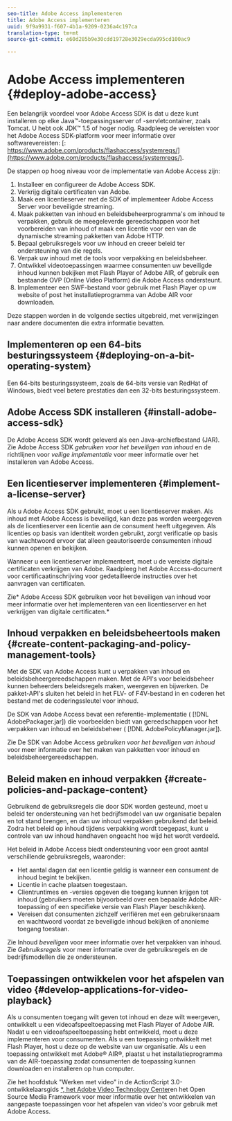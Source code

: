```yaml
---
seo-title: Adobe Access implementeren
title: Adobe Access implementeren
uuid: 9f9a9931-f607-4b1a-9209-0236a4c197ca
translation-type: tm+mt
source-git-commit: e60d285b9e30cdd19728e3029ecda995cd100ac9

---
```



# Adobe Access implementeren {#deploy-adobe-access}

Een belangrijk voordeel voor Adobe Access SDK is dat u deze kunt installeren op elke Java™-toepassingsserver of -servletcontainer, zoals Tomcat. U hebt ook JDK™ 1.5 of hoger nodig. Raadpleeg de vereisten voor het Adobe Access SDK-platform voor meer informatie over softwarevereisten: [: https://www.adobe.com/products/flashaccess/systemreqs/](https://www.adobe.com/products/flashaccess/systemreqs/).

De stappen op hoog niveau voor de implementatie van Adobe Access zijn:

1. Installeer en configureer de Adobe Access SDK.
1. Verkrijg digitale certificaten van Adobe.
1. Maak een licentieserver met de SDK of implementeer Adobe Access Server voor beveiligde streaming.
1. Maak pakketten van inhoud en beleidsbeheerprogramma&#39;s om inhoud te verpakken, gebruik de meegeleverde gereedschappen voor het voorbereiden van inhoud of maak een licentie voor een van de dynamische streaming pakketten van Adobe HTTP.
1. Bepaal gebruiksregels voor uw inhoud en creeer beleid ter ondersteuning van die regels.
1. Verpak uw inhoud met de tools voor verpakking en beleidsbeheer.
1. Ontwikkel videotoepassingen waarmee consumenten uw beveiligde inhoud kunnen bekijken met Flash Player of Adobe AIR, of gebruik een bestaande OVP (Online Video Platform) die Adobe Access ondersteunt.
1. Implementeer een SWF-bestand voor gebruik met Flash Player op uw website of post het installatieprogramma van Adobe AIR voor downloaden.

Deze stappen worden in de volgende secties uitgebreid, met verwijzingen naar andere documenten die extra informatie bevatten.

## Implementeren op een 64-bits besturingssysteem {#deploying-on-a-bit-operating-system}

Een 64-bits besturingssysteem, zoals de 64-bits versie van RedHat of Windows, biedt veel betere prestaties dan een 32-bits besturingssysteem.

## Adobe Access SDK installeren {#install-adobe-access-sdk}

De Adobe Access SDK wordt geleverd als een Java-archiefbestand (JAR). Zie Adobe Access SDK *gebruiken voor het beveiligen van inhoud* en de richtlijnen voor *veilige implementatie* voor meer informatie over het installeren van Adobe Access.

## Een licentieserver implementeren {#implement-a-license-server}

Als u Adobe Access SDK gebruikt, moet u een licentieserver maken. Als inhoud met Adobe Access is beveiligd, kan deze pas worden weergegeven als de licentieserver een licentie aan de consument heeft uitgegeven. Als licenties op basis van identiteit worden gebruikt, zorgt verificatie op basis van wachtwoord ervoor dat alleen geautoriseerde consumenten inhoud kunnen openen en bekijken.

Wanneer u een licentieserver implementeert, moet u de vereiste digitale certificaten verkrijgen van Adobe. Raadpleeg het Adobe Access-document voor certificaatinschrijving voor gedetailleerde instructies over het aanvragen van certificaten.

Zie* Adobe Access SDK gebruiken voor het beveiligen van inhoud voor meer informatie over het implementeren van een licentieserver en het verkrijgen van digitale certificaten.*

## Inhoud verpakken en beleidsbeheertools maken {#create-content-packaging-and-policy-management-tools}

Met de SDK van Adobe Access kunt u verpakken van inhoud en beleidsbeheergereedschappen maken. Met de API&#39;s voor beleidsbeheer kunnen beheerders beleidsregels maken, weergeven en bijwerken. De pakket-API&#39;s sluiten het beleid in het FLV- of F4V-bestand in en coderen het bestand met de coderingssleutel voor inhoud.

De SDK van Adobe Access bevat een referentie-implementatie ( [!DNL AdobePackager.jar]) die voorbeelden biedt van gereedschappen voor het verpakken van inhoud en beleidsbeheer ( [!DNL AdobePolicyManager.jar]).

Zie De SDK van Adobe Access *gebruiken voor het beveiligen van inhoud* voor meer informatie over het maken van pakketten voor inhoud en beleidsbeheergereedschappen.

## Beleid maken en inhoud verpakken {#create-policies-and-package-content}

Gebruikend de gebruiksregels die door SDK worden gesteund, moet u beleid ter ondersteuning van het bedrijfsmodel van uw organisatie bepalen en tot stand brengen, en dan uw inhoud verpakken gebruikend dat beleid. Zodra het beleid op inhoud tijdens verpakking wordt toegepast, kunt u controle van uw inhoud handhaven ongeacht hoe wijd het wordt verdeeld.

Het beleid in Adobe Access biedt ondersteuning voor een groot aantal verschillende gebruiksregels, waaronder:

* Het aantal dagen dat een licentie geldig is wanneer een consument de inhoud begint te bekijken.
* Licentie in cache plaatsen toegestaan.
* Clientruntimes en -versies opgeven die toegang kunnen krijgen tot inhoud (gebruikers moeten bijvoorbeeld over een bepaalde Adobe AIR-toepassing of een specifieke versie van Flash Player beschikken).
* Vereisen dat consumenten zichzelf verifiëren met een gebruikersnaam en wachtwoord voordat ze beveiligde inhoud bekijken of anonieme toegang toestaan.

Zie Inhoud *beveiligen* voor meer informatie over het verpakken van inhoud. Zie *Gebruiksregels* voor meer informatie over de gebruiksregels en de bedrijfsmodellen die ze ondersteunen.

## Toepassingen ontwikkelen voor het afspelen van video {#develop-applications-for-video-playback}

Als u consumenten toegang wilt geven tot inhoud en deze wilt weergeven, ontwikkelt u een videoafspeeltoepassing met Flash Player of Adobe AIR. Nadat u een videoafspeeltoepassing hebt ontwikkeld, moet u deze implementeren voor consumenten. Als u een toepassing ontwikkelt met Flash Player, host u deze op de website van uw organisatie. Als u een toepassing ontwikkelt met Adobe® AIR®, plaatst u het installatieprogramma van de AIR-toepassing zodat consumenten de toepassing kunnen downloaden en installeren op hun computer.

Zie het hoofdstuk &quot;Werken met video&quot; in de ActionScript 3.0-ontwikkelaarsgids [*, het Adobe Video Technology Center](https://help.adobe.com/en_US/as3/dev/WS9936fa0d5984e93b3f4f38ec1272a447844-8000.html)[](https://www.adobe.com/devnet/video/)en het Open Source Media Framework voor meer informatie over het ontwikkelen van aangepaste toepassingen voor het afspelen van video&#39;s voor gebruik met Adobe Access.